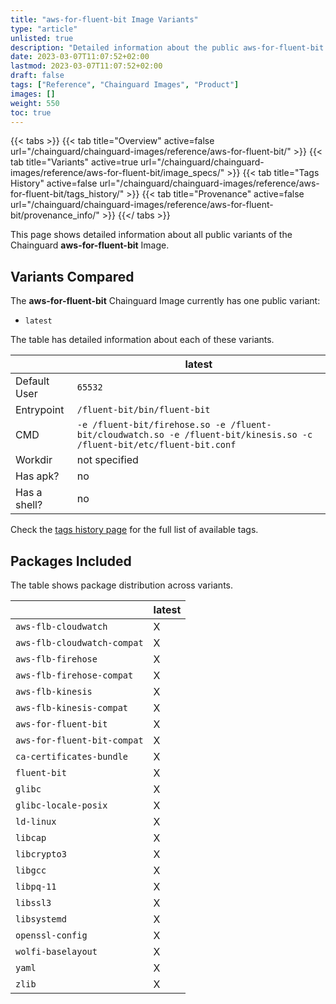 ```yaml
---
title: "aws-for-fluent-bit Image Variants"
type: "article"
unlisted: true
description: "Detailed information about the public aws-for-fluent-bit Chainguard Image variants"
date: 2023-03-07T11:07:52+02:00
lastmod: 2023-03-07T11:07:52+02:00
draft: false
tags: ["Reference", "Chainguard Images", "Product"]
images: []
weight: 550
toc: true
---
```


{{< tabs >}}
{{< tab title="Overview" active=false url="/chainguard/chainguard-images/reference/aws-for-fluent-bit/" >}}
{{< tab title="Variants" active=true url="/chainguard/chainguard-images/reference/aws-for-fluent-bit/image_specs/" >}}
{{< tab title="Tags History" active=false url="/chainguard/chainguard-images/reference/aws-for-fluent-bit/tags_history/" >}}
{{< tab title="Provenance" active=false url="/chainguard/chainguard-images/reference/aws-for-fluent-bit/provenance_info/" >}}
{{</ tabs >}}

This page shows detailed information about all public variants of the Chainguard **aws-for-fluent-bit** Image.

## Variants Compared
The **aws-for-fluent-bit** Chainguard Image currently has one public variant: 

- `latest`

The table has detailed information about each of these variants.

|              | latest                                                                                                                 |
|--------------|------------------------------------------------------------------------------------------------------------------------|
| Default User | `65532`                                                                                                                |
| Entrypoint   | `/fluent-bit/bin/fluent-bit`                                                                                           |
| CMD          | `-e /fluent-bit/firehose.so -e /fluent-bit/cloudwatch.so -e /fluent-bit/kinesis.so -c /fluent-bit/etc/fluent-bit.conf` |
| Workdir      | not specified                                                                                                          |
| Has apk?     | no                                                                                                                     |
| Has a shell? | no                                                                                                                     |

Check the [tags history page](/chainguard/chainguard-images/reference/aws-for-fluent-bit/tags_history/) for the full list of available tags.

## Packages Included
The table shows package distribution across variants.

|                             | latest |
|-----------------------------|--------|
| `aws-flb-cloudwatch`        | X      |
| `aws-flb-cloudwatch-compat` | X      |
| `aws-flb-firehose`          | X      |
| `aws-flb-firehose-compat`   | X      |
| `aws-flb-kinesis`           | X      |
| `aws-flb-kinesis-compat`    | X      |
| `aws-for-fluent-bit`        | X      |
| `aws-for-fluent-bit-compat` | X      |
| `ca-certificates-bundle`    | X      |
| `fluent-bit`                | X      |
| `glibc`                     | X      |
| `glibc-locale-posix`        | X      |
| `ld-linux`                  | X      |
| `libcap`                    | X      |
| `libcrypto3`                | X      |
| `libgcc`                    | X      |
| `libpq-11`                  | X      |
| `libssl3`                   | X      |
| `libsystemd`                | X      |
| `openssl-config`            | X      |
| `wolfi-baselayout`          | X      |
| `yaml`                      | X      |
| `zlib`                      | X      |

